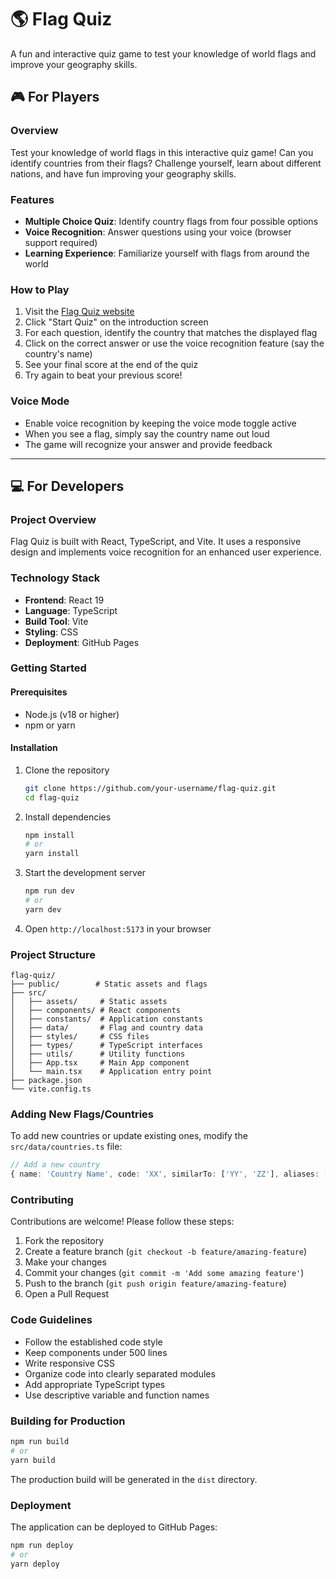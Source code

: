 # 🌎 Flag Quiz

A fun and interactive quiz game to test your knowledge of world flags and improve your geography skills.

## 🎮 For Players

### Overview
Test your knowledge of world flags in this interactive quiz game! Can you identify countries from their flags? Challenge yourself, learn about different nations, and have fun improving your geography skills.

### Features
- **Multiple Choice Quiz**: Identify country flags from four possible options
- **Voice Recognition**: Answer questions using your voice (browser support required)
- **Learning Experience**: Familiarize yourself with flags from around the world

### How to Play
1. Visit the [Flag Quiz website](https://antoniokov.com/flag-quiz-cursor)
2. Click "Start Quiz" on the introduction screen
3. For each question, identify the country that matches the displayed flag
4. Click on the correct answer or use the voice recognition feature (say the country's name)
5. See your final score at the end of the quiz
6. Try again to beat your previous score!

### Voice Mode
- Enable voice recognition by keeping the voice mode toggle active
- When you see a flag, simply say the country name out loud
- The game will recognize your answer and provide feedback

---

## 💻 For Developers

### Project Overview
Flag Quiz is built with React, TypeScript, and Vite. It uses a responsive design and implements voice recognition for an enhanced user experience.

### Technology Stack
- **Frontend**: React 19
- **Language**: TypeScript
- **Build Tool**: Vite
- **Styling**: CSS
- **Deployment**: GitHub Pages

### Getting Started

#### Prerequisites
- Node.js (v18 or higher)
- npm or yarn

#### Installation
1. Clone the repository
   ```bash
   git clone https://github.com/your-username/flag-quiz.git
   cd flag-quiz
   ```

2. Install dependencies
   ```bash
   npm install
   # or
   yarn install
   ```

3. Start the development server
   ```bash
   npm run dev
   # or
   yarn dev
   ```

4. Open `http://localhost:5173` in your browser

### Project Structure
```
flag-quiz/
├── public/        # Static assets and flags
├── src/
│   ├── assets/     # Static assets
│   ├── components/ # React components
│   ├── constants/  # Application constants
│   ├── data/       # Flag and country data
│   ├── styles/     # CSS files
│   ├── types/      # TypeScript interfaces
│   ├── utils/      # Utility functions
│   ├── App.tsx     # Main App component
│   └── main.tsx    # Application entry point
├── package.json
└── vite.config.ts
```

### Adding New Flags/Countries
To add new countries or update existing ones, modify the `src/data/countries.ts` file:

```typescript
// Add a new country
{ name: 'Country Name', code: 'XX', similarTo: ['YY', 'ZZ'], aliases: ['Alternate Name'] }
```

### Contributing
Contributions are welcome! Please follow these steps:

1. Fork the repository
2. Create a feature branch (`git checkout -b feature/amazing-feature`)
3. Make your changes
4. Commit your changes (`git commit -m 'Add some amazing feature'`)
5. Push to the branch (`git push origin feature/amazing-feature`)
6. Open a Pull Request

### Code Guidelines
- Follow the established code style
- Keep components under 500 lines
- Write responsive CSS
- Organize code into clearly separated modules
- Add appropriate TypeScript types
- Use descriptive variable and function names

### Building for Production
```bash
npm run build
# or
yarn build
```

The production build will be generated in the `dist` directory.

### Deployment
The application can be deployed to GitHub Pages:

```bash
npm run deploy
# or
yarn deploy
```
